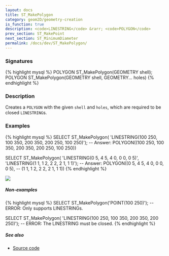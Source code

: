 ```yaml
---
layout: docs
title: ST_MakePolygon
category: geom2D/geometry-creation
is_function: true
description: <code>LINESTRING</code> &rarr; <code>POLYGON</code>
prev_section: ST_MakePoint
next_section: ST_MinimumDiameter
permalink: /docs/dev/ST_MakePolygon/
---
```


### Signatures

{% highlight mysql %}
POLYGON ST_MakePolygon(GEOMETRY shell);
POLYGON ST_MakePolygon(GEOMETRY shell, GEOMETRY... holes)
{% endhighlight %}

### Description

Creates a `POLYGON` with the given `shell` and `holes`, which are
required to be closed `LINESTRING`s.

### Examples

{% highlight mysql %}
SELECT ST_MakePolygon(
        'LINESTRING(100 250, 100 350, 200 350, 200 250, 100 250)');
-- Answer: POLYGON((100 250, 100 350, 200 350, 200 250, 100 250))

SELECT ST_MakePolygon(
            'LINESTRING(0 5, 4 5, 4 0, 0 0, 0 5)',
            'LINESTRING(1 1, 1 2, 2 2, 2 1, 1 1)');
-- Answer:     POLYGON((0 5, 4 5, 4 0, 0 0, 0 5),
--                     (1 1, 1 2, 2 2, 2 1, 1 1))
{% endhighlight %}

<img class="displayed" src="../ST_MakePolygon_1.png"/>

##### Non-examples

{% highlight mysql %}
SELECT ST_MakePolygon('POINT(100 250)');
-- ERROR: Only supports LINESTRINGs.

SELECT ST_MakePolygon(
            'LINESTRING(100 250, 100 350, 200 350, 200 250)');
-- ERROR: The LINESTRING must be closed.
{% endhighlight %}

##### See also

* <a href="https://github.com/irstv/H2GIS/blob/master/h2spatial-ext/src/main/java/org/h2gis/h2spatialext/function/spatial/create/ST_MakePolygon.java" target="_blank">Source code</a>
